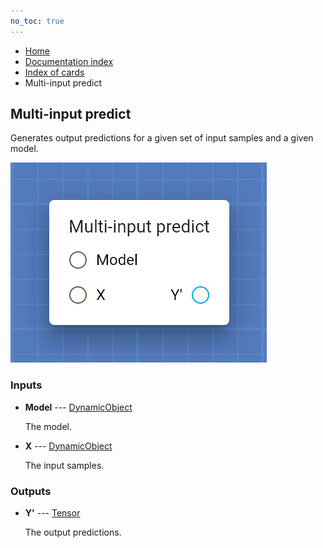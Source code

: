 ```yaml
---
no_toc: true
---
```


<ul class="breadcrumb">
    <li><a href="">Home</a></li>
    <li><a href="documentation">Documentation index</a></li>
    <li><a href="cards/">Index of cards</a></li>
    <li>Multi-input predict</li>
</ul>

## Multi-input predict

Generates output predictions for a given set of input samples and a given model.

!["Multi-input predict" card](assets/img/cards/multiInputPredict.png)


### Inputs


* **Model** --- [DynamicObject](types/DynamicObject)

  The model.

* **X** --- [DynamicObject](types/DynamicObject)

  The input samples.





### Outputs


* **Y'** --- [Tensor](types/Tensor)

  The output predictions.




